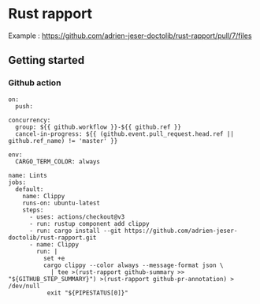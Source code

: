 # Rust rapport

Example : https://github.com/adrien-jeser-doctolib/rust-rapport/pull/7/files

## Getting started

### Github action

```
on:
  push:

concurrency:
  group: ${{ github.workflow }}-${{ github.ref }}
  cancel-in-progress: ${{ (github.event.pull_request.head.ref || github.ref_name) != 'master' }}

env:
  CARGO_TERM_COLOR: always

name: Lints
jobs:
  default:
    name: Clippy
    runs-on: ubuntu-latest
    steps:
      - uses: actions/checkout@v3
      - run: rustup component add clippy
      - run: cargo install --git https://github.com/adrien-jeser-doctolib/rust-rapport.git
      - name: Clippy
        run: |
          set +e
          cargo clippy --color always --message-format json \
            | tee >(rust-rapport github-summary >> "${GITHUB_STEP_SUMMARY}") >(rust-rapport github-pr-annotation) > /dev/null
           exit "${PIPESTATUS[0]}"
```
